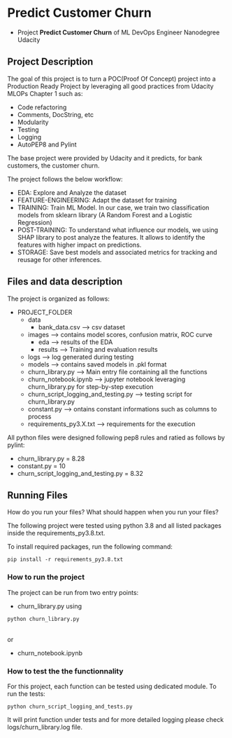# Predict Customer Churn

- Project **Predict Customer Churn** of ML DevOps Engineer Nanodegree Udacity

## Project Description

The goal of this project is to turn a POC(Proof Of Concept) project into a Production Ready
Project by leveraging all good practices from Udacity MLOPs Chapter 1 such as:
- Code refactoring
- Comments, DocString, etc
- Modularity
- Testing
- Logging
- AutoPEP8 and Pylint

The base project were provided by Udacity and it predicts, for bank customers, the customer churn.

The project follows the below workflow:
- EDA: Explore and Analyze the dataset
- FEATURE-ENGINEERING: Adapt the dataset for training
- TRAINING: Train ML Model. In our case, we train two classification models from sklearn library (A Random Forest and a Logistic Regression)
- POST-TRAINING: To understand what influence our models, we using SHAP library to post analyze the features. It allows to identify the features with higher impact on predictions.
- STORAGE: Save best models and associated metrics for tracking and reusage for other inferences.

## Files and data description

The project is organized as follows:
- PROJECT_FOLDER
    - data
        - bank_data.csv                   --> csv dataset
    - images                              --> contains model scores, confusion matrix, ROC curve
        - eda                             --> results of the EDA
        - results                         --> Training and evaluation results
    - logs                                --> log generated during testing
    - models                              --> contains saved models in .pkl format
    - churn_library.py                    --> Main entry file containing all the functions
    - churn_notebook.ipynb                --> jupyter notebook leveraging churn_library.py for step-by-step execution
    - churn_script_logging_and_testing.py --> testing script for churn_library.py
    - constant.py                         --> ontains constant informations such as columns to process
    - requirements_py3.X.txt              --> requirements for the execution

All python files were designed following pep8 rules and ratied as follows by pylint:

- churn_library.py = 8.28
- constant.py      = 10
- churn_script_logging_and_testing.py = 8.32


## Running Files
How do you run your files? What should happen when you run your files?

The following project were tested using python  3.8 and all listed packages inside the requirements_py3.8.txt.

To install required packages, run the following command:

```
pip install -r requirements_py3.8.txt
```

### How to run the project

The project can be run from two entry points:
- churn_library.py using
```
python churn_library.py
```
<br>
or
<br>

- churn_notebook.ipynb

### How to test the the functionnality

For this project, each function can be tested using dedicated module.
To run the tests:
```
python churn_script_logging_and_tests.py
```
It will print function under tests and for more detailed logging please check logs/churn_library.log file.
